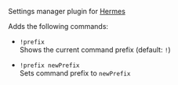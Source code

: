 Settings manager plugin for [Hermes](https://github.com/dragory/hermes)

Adds the following commands:

* `!prefix`  
Shows the current command prefix (default: `!`)

* `!prefix newPrefix`  
Sets command prefix to `newPrefix`
